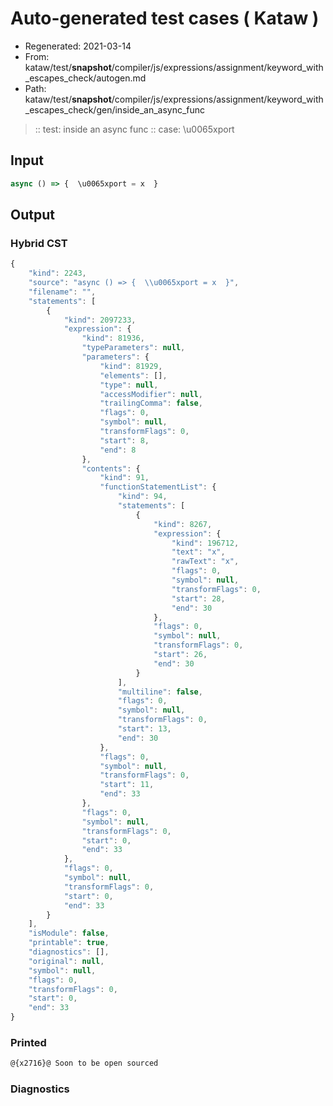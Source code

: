 # Auto-generated test cases ( Kataw )
- Regenerated: 2021-03-14
- From: kataw/test/__snapshot__/compiler/js/expressions/assignment/keyword_with_escapes_check/autogen.md
- Path: kataw/test/__snapshot__/compiler/js/expressions/assignment/keyword_with_escapes_check/gen/inside_an_async_func
> :: test: inside an async func
> :: case: \u0065xport
## Input

`````js
async () => {  \u0065xport = x  }
`````

## Output

### Hybrid CST

```javascript
{
    "kind": 2243,
    "source": "async () => {  \\u0065xport = x  }",
    "filename": "",
    "statements": [
        {
            "kind": 2097233,
            "expression": {
                "kind": 81936,
                "typeParameters": null,
                "parameters": {
                    "kind": 81929,
                    "elements": [],
                    "type": null,
                    "accessModifier": null,
                    "trailingComma": false,
                    "flags": 0,
                    "symbol": null,
                    "transformFlags": 0,
                    "start": 8,
                    "end": 8
                },
                "contents": {
                    "kind": 91,
                    "functionStatementList": {
                        "kind": 94,
                        "statements": [
                            {
                                "kind": 8267,
                                "expression": {
                                    "kind": 196712,
                                    "text": "x",
                                    "rawText": "x",
                                    "flags": 0,
                                    "symbol": null,
                                    "transformFlags": 0,
                                    "start": 28,
                                    "end": 30
                                },
                                "flags": 0,
                                "symbol": null,
                                "transformFlags": 0,
                                "start": 26,
                                "end": 30
                            }
                        ],
                        "multiline": false,
                        "flags": 0,
                        "symbol": null,
                        "transformFlags": 0,
                        "start": 13,
                        "end": 30
                    },
                    "flags": 0,
                    "symbol": null,
                    "transformFlags": 0,
                    "start": 11,
                    "end": 33
                },
                "flags": 0,
                "symbol": null,
                "transformFlags": 0,
                "start": 0,
                "end": 33
            },
            "flags": 0,
            "symbol": null,
            "transformFlags": 0,
            "start": 0,
            "end": 33
        }
    ],
    "isModule": false,
    "printable": true,
    "diagnostics": [],
    "original": null,
    "symbol": null,
    "flags": 0,
    "transformFlags": 0,
    "start": 0,
    "end": 33
}
```

### Printed

```javascript
@{x2716}@ Soon to be open sourced
```

### Diagnostics

```javascript

```

